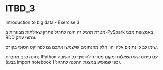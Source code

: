 # ITBD_3
Introduction to big data - Exercise 3

מטרת תרגיל זה הינה לתרגל פתרון שאילתות מבוזרות ב-PySpark באמצעות מבני RDD ונתוני עתק. 

שימו לב כי נתונים אלה יהוו חלק מהנתונים שישמשו אתכם גם לפרויקט הסופי בקורס. 

נתונה לכם מחברת IPython עם פירוט שש השאלות ומקום מסודר להוסיף כל תשובה (בצעו import notebook כפי שמופיע במצגת ההכנה לתרגול 1).